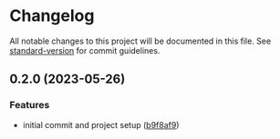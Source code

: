# Changelog

All notable changes to this project will be documented in this file. See [standard-version](https://github.com/conventional-changelog/standard-version) for commit guidelines.

## 0.2.0 (2023-05-26)

### Features

- initial commit and project setup ([b9f8af9](https://github.com/badawi1713/zonapay-landing-page/commit/b9f8af9ff7c96f09578734d21c88b1d9a3562ac4))
